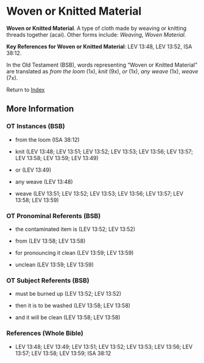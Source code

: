 # Woven or Knitted Material
**Woven or Knitted Material**. 
A type of cloth made by weaving or knitting threads together (acai). 
Other forms include: 
*Weaving*, *Woven Material*. 


**Key References for Woven or Knitted Material**: 
LEV 13:48, LEV 13:52, ISA 38:12. 


In the Old Testament (BSB), words representing “Woven or Knitted Material” are translated as 
*from the loom* (1x), *knit* (9x), *or* (1x), *any weave* (1x), *weave* (7x). 




Return to [Index](00-Index.md)

## More Information

### OT Instances (BSB)

* from the loom (ISA 38:12)

* knit (LEV 13:48; LEV 13:51; LEV 13:52; LEV 13:53; LEV 13:56; LEV 13:57; LEV 13:58; LEV 13:59; LEV 13:49)

* or (LEV 13:49)

* any weave (LEV 13:48)

* weave (LEV 13:51; LEV 13:52; LEV 13:53; LEV 13:56; LEV 13:57; LEV 13:58; LEV 13:59)



### OT Pronominal Referents (BSB)

* the contaminated item is (LEV 13:52; LEV 13:52)

* from (LEV 13:58; LEV 13:58)

* for pronouncing it clean (LEV 13:59; LEV 13:59)

* unclean (LEV 13:59; LEV 13:59)



### OT Subject Referents (BSB)

* must be burned up (LEV 13:52; LEV 13:52)

* then it is to be washed (LEV 13:58; LEV 13:58)

* and it will be clean (LEV 13:58; LEV 13:58)



### References (Whole Bible)

* LEV 13:48; LEV 13:49; LEV 13:51; LEV 13:52; LEV 13:53; LEV 13:56; LEV 13:57; LEV 13:58; LEV 13:59; ISA 38:12



